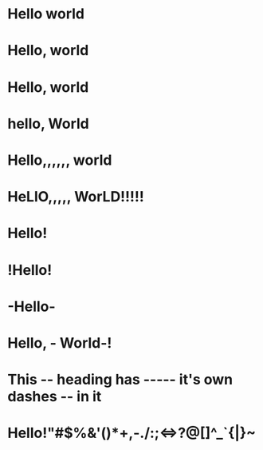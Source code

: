 # Hello world

# Hello, world

# Hello, world

# hello, World

# Hello,,,,,, world

# HeLlO,,,,, WorLD!!!!!

# Hello!

# !Hello!

# -Hello-

# Hello, - World-!

# This -- heading has ----- it's own dashes -- in it

# Hello!"#$%&\'()*+,-./:;<=>?@[\]^_`{|}~
